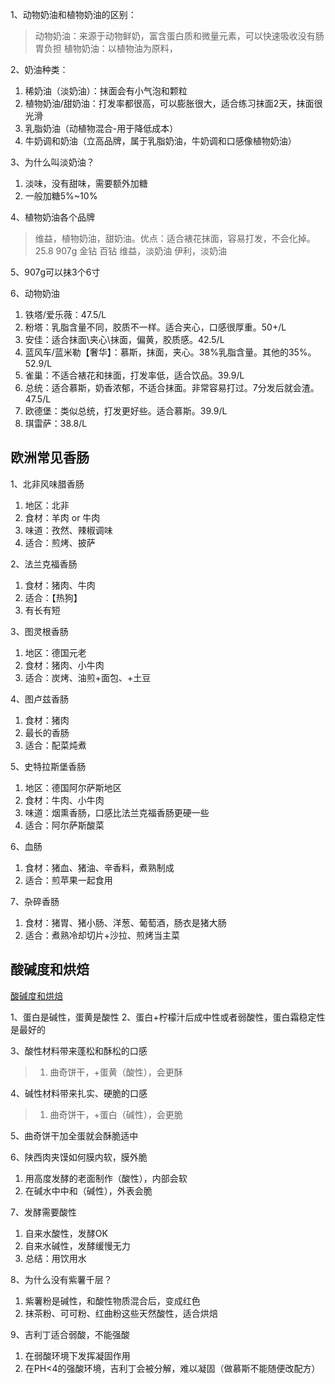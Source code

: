 1、动物奶油和植物奶油的区别：
>动物奶油：来源于动物鲜奶，富含蛋白质和微量元素，可以快速吸收没有肠胃负担
>植物奶油：以植物油为原料，

2、奶油种类：
1. 稀奶油（淡奶油）：抹面会有小气泡和颗粒
2. 植物奶油/甜奶油：打发率都很高，可以膨胀很大，适合练习抹面2天，抹面很光滑
3. 乳脂奶油（动植物混合-用于降低成本）
4. 牛奶调和奶油（立高品牌，属于乳脂奶油，牛奶调和口感像植物奶油）


3、为什么叫淡奶油？
1. 淡味，没有甜味，需要额外加糖
2. 一般加糖5%~10%

4、植物奶油各个品牌
> 维益，植物奶油，甜奶油。优点：适合裱花抹面，容易打发，不会化掉。25.8 907g
> 金钻
> 百钻
> 维益，淡奶油
> 伊利，淡奶油

5、907g可以抹3个6寸


6、动物奶油
1. 铁塔/爱乐薇：47.5/L
2. 粉塔：乳脂含量不同，胶质不一样。适合夹心，口感很厚重。50+/L
3. 安佳：适合抹面\夹心\抹面，偏黄，胶质感。42.5/L
4. 蓝风车/蓝米勒【奢华】：慕斯，抹面，夹心。38%乳脂含量。其他的35%。52.9/L
5. 雀巢：不适合裱花和抹面，打发率低，适合饮品。39.9/L
6. 总统：适合慕斯，奶香浓郁，不适合抹面。非常容易打过。7分发后就会渣。47.5/L
7. 欧德堡：类似总统，打发更好些。适合慕斯。39.9/L
8. 琪雷萨：38.8/L


## 欧洲常见香肠

1、北非风味腊香肠
1. 地区：北非
1. 食材：羊肉 or 牛肉
2. 味道：孜然、辣椒调味
3. 适合：煎烤、披萨

2、法兰克福香肠
1. 食材：猪肉、牛肉
2. 适合：【热狗】
3. 有长有短

3、图灵根香肠
1. 地区：德国元老
2. 食材：猪肉、小牛肉
3. 适合：炭烤、油煎+面包、+土豆

4、图卢兹香肠
1. 食材：猪肉
2. 最长的香肠
3. 适合：配菜炖煮

5、史特拉斯堡香肠
1. 地区：德国阿尔萨斯地区
2. 食材：牛肉、小牛肉
3. 味道：烟熏香肠，口感比法兰克福香肠更硬一些
4. 适合：阿尔萨斯酸菜

6、血肠
1. 食材：猪血、猪油、辛香料，煮熟制成
2. 适合：煎苹果一起食用

7、杂碎香肠
1. 食材：猪胃、猪小肠、洋葱、葡萄酒，肠衣是猪大肠
2. 适合：煮熟冷却切片+沙拉、煎烤当主菜



## 酸碱度和烘焙

[酸碱度和烘焙](https://baijiahao.baidu.com/s?id=1622323427632311547&wfr=spider&for=pc)

1、蛋白是碱性，蛋黄是酸性
2、蛋白+柠檬汁后成中性或者弱酸性，蛋白霜稳定性是最好的

3、酸性材料带来蓬松和酥松的口感
> 1. 曲奇饼干，+蛋黄（酸性），会更酥

4、碱性材料带来扎实、硬脆的口感
> 1. 曲奇饼干，+蛋白（碱性），会更脆


5、曲奇饼干加全蛋就会酥脆适中

6、陕西肉夹馍如何膜内软，膜外脆
1. 用高度发酵的老面制作（酸性），内部会软
2. 在碱水中中和（碱性），外表会脆

7、发酵需要酸性
1. 自来水酸性，发酵OK
2. 自来水碱性，发酵缓慢无力
3. 总结：用饮用水

8、为什么没有紫薯千层？
1. 紫薯粉是碱性，和酸性物质混合后，变成红色
2. 抹茶粉、可可粉、红曲粉这些天然酸性，适合烘焙

9、吉利丁适合弱酸，不能强酸
1. 在弱酸环境下发挥凝固作用
2. 在PH<4的强酸环境，吉利丁会被分解，难以凝固（做慕斯不能随便改配方）




